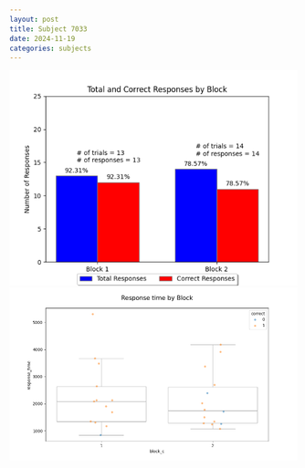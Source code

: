 ```yaml
---
layout: post
title: Subject 7033
date: 2024-11-19
categories: subjects
---
```


![](data/7033/run-6/7033_ATS_responses.png)
![](data/7033/run-6/7033_ATS_rt.png)
